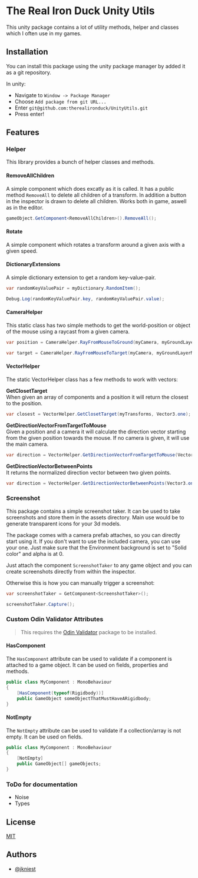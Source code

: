 
# The Real Iron Duck Unity Utils

This unity package contains a lot of utility methods, helper and classes which I often use in my games.


## Installation

You can install this package using the unity package manager by added it as a git repository.

In unity:
- Navigate to `Window -> Package Manager`
- Choose `Add package from git URL...`
- Enter `git@github.com:therealironduck/UnityUtils.git`
- Press enter!

## Features

### Helper
This library provides a bunch of helper classes and methods.

#### RemoveAllChildren
A simple component which does excatly as it is called. It has a public method `RemoveAll` to delete all children of a transform. In addition a button in the inspector is drawn to delete all children. Works both in game, aswell as in the editor.

```csharp
gameObject.GetComponent<RemoveAllChildren>().RemoveAll();
```

#### Rotate
A simple component which rotates a transform around a given axis with a given speed.

#### DictionaryExtensions
A simple dictionary extension to get a random key-value-pair.

```csharp
var randomKeyValuePair = myDictionary.RandomItem();

Debug.Log(randomKeyValuePair.key, randomKeyValuePair.value);
```

#### CameraHelper
This static class has two simple methods to get the world-position or object of the mouse using a raycast from a given camera.

```csharp
var position = CameraHelper.RayFromMouseToGround(myCamera, myGroundLayerMask);

var target = CameraHelper.RayFromMouseToTarget(myCamera, myGroundLayerMask);
```

#### VectorHelper
The static VectorHelper class has a few methods to work with vectors:

**GetClosetTarget**  
When given an array of components and a position it will return the closest to the position.

```csharp
var closest = VectorHelper.GetClosetTarget(myTransforms, Vector3.one);
```

**GetDirectionVectorFromTargetToMouse**    
Given a position and a camera it will calculate the direction vector starting from the given position towards the mouse. If no camera is given, it will use the main camera.

```csharp
var direction = VectorHelper.GetDirectionVectorFromTargetToMouse(Vector3.one);
```

**GetDirectionVectorBetweenPoints**   
It returns the normalized direction vector between two given points.

```csharp
var direction = VectorHelper.GetDirectionVectorBetweenPoints(Vector3.one, Vector3.zero);
```

### Screenshot
This package contains a simple screenshot taker. It can be used to take screenshots and store them in the assets directory.
Main use would be to generate transparent icons for your 3d models.

The package comes with a camera prefab attaches, so you can directly start using it. If you don't want to use the included
camera, you can use your one. Just make sure that the Environment background is set to "Solid color" and alpha is at 0.

Just attach the component `ScreenshotTaker` to any game object and you can create screenshots
directly from within the inspector.

Otherwise this is how you can manually trigger a screenshot:

```csharp
var screenshotTaker = GetComponent<ScreenshotTaker>();

screenshotTaker.Capture();
```

### Custom Odin Validator Attributes

> This requires the [Odin Validator](https://odininspector.com/odin-validator) package to be installed.

#### HasComponent
The `HasComponent` attribute can be used to validate if a component is attached to a game object. It can be used on fields, properties and methods.

```csharp
public class MyComponent : MonoBehaviour
{
    [HasComponent(typeof(Rigidbody))]
    public GameObject someObjectThatMustHaveARigidbody;
}
```

#### NotEmpty
The `NotEmpty` attribute can be used to validate if a collection/array is not empty. It can be used on fields.

```csharp
public class MyComponent : MonoBehaviour
{
    [NotEmpty]
    public GameObject[] gameObjects;
}
```


### ToDo for documentation
- Noise
- Types

## License

[MIT](https://choosealicense.com/licenses/mit/)


## Authors

- [@jkniest](https://www.github.com/jkniest)

